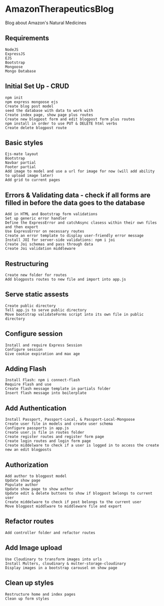# AmazonTherapeuticsBlog
Blog about Amazon's Natural Medicines

## Requirements
    NodeJS
    ExpressJS
    EJS
    Bootstrap
    Mongoose
    Mongo Database

## Initial Set Up - CRUD
    npm init
    npm express mongoose ejs
    Create blog post model
    seed the database with data to work with
    Create index page, show page plus routes
    Create new blogpost form and edit blogpost form plus routes
    npm install in order to use PUT & DELETE html verbs
    Create delete blogpost route

## Basic styles
    Ejs-mate layout
    Bootstrap
    Navbar partial
    Footer partial
    Add image to model and use a url for image for now (will add ability to upload image later)
    Add grid to current pages

## Errors & Validating data - check if all forms are filled in before the data goes to the database
    Add in HTML and Bootstrap form validations
    Set up generic error handler
    Define the ExpressError and catchAsync clasess within their own files and then export
    Use ExpressError on necessary routes
    Create an error template to display user-friendly error message
    Install JOI for server-side validations: npm i joi
    Create Joi schemas and pass through data
    Create Joi validation middleware

## Restructuring
    Create new folder for routes
    Add blogposts routes to new file and import into app.js

## Serve static assests
    Create public directory
    Tell app.js to serve public directory
    Move bootstrap validateForms script into its own file in public directory

## Configure session
    Install and require Express Session
    Configure session
    Give cookie expiration and max age

## Adding Flash
    Install Flash: npm i connect-flash
    Require Flash and use
    Create flash message template in partials folder
    Insert flash message into boilerplate

## Add Authentication
    Install Passport, Passport-Local, & Passport-Local-Mongoose
    Create user file in models and create user schema
    Configure passports in app.js
    Create user.js file in routes folder
    Create register routes and register form page
    Create login routes and login form page
    Create middelware to check if a user is logged in to access the create new an edit blogposts

## Authorization
    Add author to blogpost model
    Update show page
    Populate author
    Update show page to show author
    Update edit & delete buttons to show if blogpost belongs to current user
    Create middelware to check if post belongs to the current user
    Move blogpost middlware to middleware file and export

## Refactor routes
    Add controller folder and refactor routes

## Add Image upload
    Use Cloudinary to transform images into urls
    Install Multers, cloudinary & multer-storage-cloudinary
    Display images in a bootstrap carousel on show page

## Clean up styles
    Restructure home and index pages
    Clean up form styles








